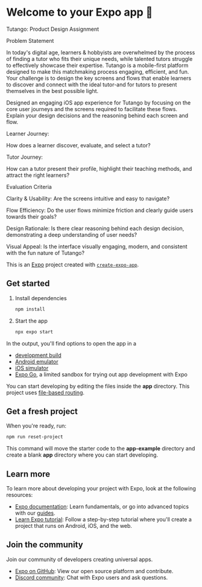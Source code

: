 # Welcome to your Expo app 👋

Tutango: Product Design Assignment

Problem Statement

In today's digital age, learners & hobbyists are overwhelmed by the process of finding a tutor who fits their unique needs, while talented tutors struggle to effectively showcase their expertise. Tutango is a mobile-first platform designed to make this matchmaking process engaging, efficient, and fun. Your challenge is to design the key screens and flows that enable learners to discover and connect with the ideal tutor-and for tutors to present themselves in the best possible light.

Designed an engaging iOS app experience for Tutango by focusing on the core user journeys and the screens required to facilitate these flows. Explain your design decisions and the reasoning behind each screen and flow.

Learner Journey:

How does a learner discover, evaluate, and select a tutor?

Tutor Journey:

How can a tutor present their profile, highlight their teaching methods, and attract the right learners?

Evaluation Criteria

Clarity & Usability: Are the screens intuitive and easy to navigate?

Flow Efficiency: Do the user flows minimize friction and clearly guide users towards their goals?

Design Rationale: Is there clear reasoning behind each design decision, demonstrating a deep understanding of user needs?

Visual Appeal: Is the interface visually engaging, modern, and consistent with the fun nature of Tutango?


This is an [Expo](https://expo.dev) project created with [`create-expo-app`](https://www.npmjs.com/package/create-expo-app).

## Get started

1. Install dependencies

   ```bash
   npm install
   ```

2. Start the app

   ```bash
   npx expo start
   ```

In the output, you'll find options to open the app in a

- [development build](https://docs.expo.dev/develop/development-builds/introduction/)
- [Android emulator](https://docs.expo.dev/workflow/android-studio-emulator/)
- [iOS simulator](https://docs.expo.dev/workflow/ios-simulator/)
- [Expo Go](https://expo.dev/go), a limited sandbox for trying out app development with Expo

You can start developing by editing the files inside the **app** directory. This project uses [file-based routing](https://docs.expo.dev/router/introduction).

## Get a fresh project

When you're ready, run:

```bash
npm run reset-project
```

This command will move the starter code to the **app-example** directory and create a blank **app** directory where you can start developing.

## Learn more

To learn more about developing your project with Expo, look at the following resources:

- [Expo documentation](https://docs.expo.dev/): Learn fundamentals, or go into advanced topics with our [guides](https://docs.expo.dev/guides).
- [Learn Expo tutorial](https://docs.expo.dev/tutorial/introduction/): Follow a step-by-step tutorial where you'll create a project that runs on Android, iOS, and the web.

## Join the community

Join our community of developers creating universal apps.

- [Expo on GitHub](https://github.com/expo/expo): View our open source platform and contribute.
- [Discord community](https://chat.expo.dev): Chat with Expo users and ask questions.
